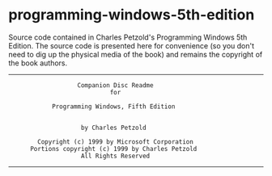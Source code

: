 # programming-windows-5th-edition
Source code contained in Charles Petzold's Programming Windows 5th Edition. The source code is presented here for convenience (so you don't need to dig up the physical media of the book) and remains the copyright of the book authors.

__________________________________________________________________

                       Companion Disc Readme
                                for

                Programming Windows, Fifth Edition


                        by Charles Petzold

            Copyright (c) 1999 by Microsoft Corporation
          Portions copyright (c) 1999 by Charles Petzold
                        All Rights Reserved
___________________________________________________________________
